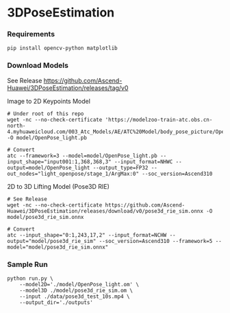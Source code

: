 # 3DPoseEstimation


### Requirements 
```
pip install opencv-python matplotlib
```

### Download Models
See Release https://github.com/Ascend-Huawei/3DPoseEstimation/releases/tag/v0

Image to 2D Keypoints Model
```
# Under root of this repo
wget -nc --no-check-certificate 'https://modelzoo-train-atc.obs.cn-north-4.myhuaweicloud.com/003_Atc_Models/AE/ATC%20Model/body_pose_picture/OpenPose_light.pb' -O model/OpenPose_light.pb

# Convert
atc --framework=3 --model=model/OpenPose_light.pb --input_shape="input001:1,368,368,3" --input_format=NHWC --output=model/OpenPose_light --output_type=FP32 --out_nodes="light_openpose/stage_1/ArgMax:0" --soc_version=Ascend310

```

2D to 3D Lifting Model (Pose3D RIE)
``` 
# See Release
wget -nc --no-check-certificate https://github.com/Ascend-Huawei/3DPoseEstimation/releases/download/v0/pose3d_rie_sim.onnx -O model/pose3d_rie_sim.onnx

# Convert
atc --input_shape="0:1,243,17,2" --input_format=NCHW --output="model/pose3d_rie_sim" --soc_version=Ascend310 --framework=5 --model="model/pose3d_rie_sim.onnx"
```

### Sample Run
```
python run.py \
    --model2D='./model/OpenPose_light.om' \
    --model3D ./model/pose3d_rie_sim.om \
    --input ./data/pose3d_test_10s.mp4 \
    --output_dir='./outputs'
```
